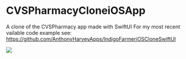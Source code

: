 # CVSPharmacyCloneiOSApp
A clone of the CVSPharmacy app made with SwiftUI
For my most recent vailable code example see: https://github.com/AnthonyHarveyApps/IndigoFarmeriOSCloneSwiftUI

![](CVSCloneGIF2.gif)
